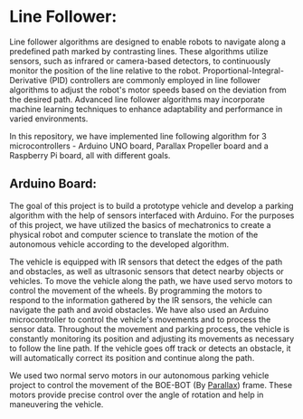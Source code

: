 # Line Follower:
Line follower algorithms are designed to enable robots to navigate along a predefined path marked by contrasting lines. These algorithms utilize sensors, such as infrared or camera-based detectors, to continuously monitor the position of the line relative to the robot. Proportional-Integral-Derivative (PID) controllers are commonly employed in line follower algorithms to adjust the robot's motor speeds based on the deviation from the desired path. Advanced line follower algorithms may incorporate machine learning techniques to enhance adaptability and performance in varied environments.

In this repository, we have implemented line following algorithm for 3 microcontrollers - Arduino UNO board, Parallax Propeller board and a Raspberry Pi board, all with different goals.

## Arduino Board:
The goal of this project is to build a prototype vehicle and develop a parking algorithm with the help of sensors interfaced with Arduino. For the purposes of this project, we have utilized the basics of mechatronics to create a physical robot and computer science to translate the motion of the autonomous vehicle according to the developed algorithm.

The vehicle is equipped with IR sensors that detect the edges of the path and obstacles, as well as ultrasonic sensors that detect nearby objects or vehicles. To move the vehicle along the path, we have used servo motors to control the movement of the wheels. By programming the motors to respond to the information gathered by the IR sensors, the vehicle can navigate the path and avoid obstacles. We have also used an Arduino microcontroller to control the vehicle's movements and to process the sensor data. Throughout the movement and parking process, the vehicle is constantly monitoring its position and adjusting its movements as necessary to follow the line path. If the vehicle goes off track or detects an obstacle, it will automatically correct its position and continue along the path.

We used two normal servo motors in our autonomous parking vehicle project to control the movement of the BOE-BOT (By [Parallax](https://www.parallax.com/product/boe-bot-robot-kit-usb/)) frame. These motors provide precise control over the angle of rotation and help in maneuvering the vehicle. 
